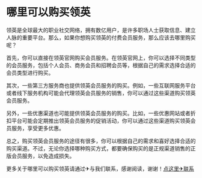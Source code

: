 # 哪里可以购买领英

领英是全球最大的职业社交网络，拥有数亿用户，是许多职场人士获取信息、建立人脉的重要平台。那么，如果你想购买领英的付费会员服务，那么应该去哪里购买呢？

首先，你可以直接在领英官网购买会员服务。在领英官网上，你可以选择不同类型的会员服务，包括个人会员、商务会员和招聘会员等，根据自己的需求选择合适的会员类型进行购买。

其次，一些第三方服务商也提供领英会员服务的购买。例如，一些互联网服务平台或者线下服务机构可能会代理领英会员服务的销售，你可以通过这些渠道购买领英会员服务。

另外，一些优惠渠道也可能提供领英会员服务的购买。比如，一些优惠网站或者折扣平台可能会定期推出领英会员服务的促销活动，你可以通过这些渠道购买领英会员服务，享受更多优惠。

总之，购买领英会员服务的途径有很多，你可以根据自己的需求和喜好选择合适的购买渠道。不过，无论你选择哪种购买方式，都要确保购买的是正规渠道销售的正版会员服务，以免造成损失。

更多关于哪里可以购买领英请通过✈与我们联系，感谢阅读，谢谢！[点这里✈联系](https://acc.k02.cc)